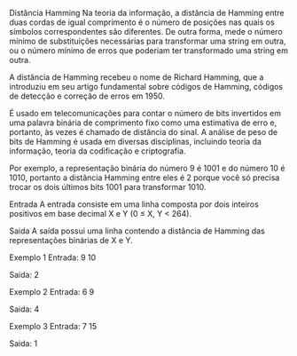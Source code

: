 Distância Hamming
Na teoria da informação, a distância de Hamming entre duas cordas de igual comprimento é o número de posições nas quais os símbolos correspondentes são diferentes. De outra forma, mede o número mínimo de substituições necessárias para transformar uma string em outra, ou o número mínimo de erros que poderiam ter transformado uma string em outra.

A distância de Hamming recebeu o nome de Richard Hamming, que a introduziu em seu artigo fundamental sobre códigos de Hamming, códigos de detecção e correção de erros em 1950.

É usado em telecomunicações para contar o número de bits invertidos em uma palavra binária de comprimento fixo como uma estimativa de erro e, portanto, às vezes é chamado de distância do sinal. A análise de peso de bits de Hamming é usada em diversas disciplinas, incluindo teoria da informação, teoria da codificação e criptografia.

Por exemplo, a representação binária do número 9 é 1001 e do número 10 é 1010, portanto a distância Hamming entre eles é 2 porque você só precisa trocar os dois últimos bits 1001 para transformar 1010.

Entrada
A entrada consiste em uma linha composta por dois inteiros positivos em base decimal X e Y (0 ≤ X, Y < 264).

Saida
A saída possui uma linha contendo a distância de Hamming das representações binárias de X e Y.

Exemplo 1
Entrada: 9 10

Saida: 2

Exemplo 2
Entrada: 6 9

Saida: 4

Exemplo 3
Entrada: 7 15

Saida: 1
